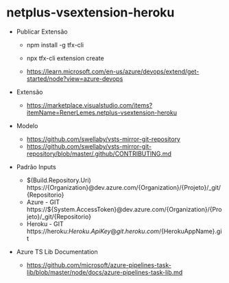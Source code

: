 # netplus-vsextension-heroku

* Publicar Extensão

    - npm install -g tfx-cli
    - npx tfx-cli extension create

    - https://learn.microsoft.com/en-us/azure/devops/extend/get-started/node?view=azure-devops

* Extensão

    - https://marketplace.visualstudio.com/items?itemName=RenerLemes.netplus-vsextension-heroku

* Modelo

    - https://github.com/swellaby/vsts-mirror-git-repository
    - https://github.com/swellaby/vsts-mirror-git-repository/blob/master/.github/CONTRIBUTING.md

* Padrão Inputs

    - $(Build.Repository.Uri)       https://{Organization}@dev.azure.com/{Organization}/{Projeto}/_git/{Repositorio}
    - Azure - GIT                   https://${System.AccessToken}@dev.azure.com/{Organization}/{Projeto}/_git/{Repositorio}
    - Heroku - GIT                  https://heroku:${Heroku.ApiKey}@git.heroku.com/${HerokuAppName}.git

* Azure TS Lib Documentation

    - https://github.com/microsoft/azure-pipelines-task-lib/blob/master/node/docs/azure-pipelines-task-lib.md